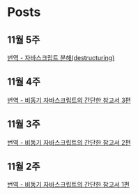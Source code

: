 # Posts

## 11월 5주

[번역 - 자바스크립트 분해(destructuring)](https://tuhbm.github.io/2018/12/01/javascriptDestructuring/)

## 11월 4주

[번역 - 비동기 자바스크립트의 간단한 참고서 3편](https://tuhbm.github.io/2018/11/24/async03/)

## 11월 3주

[번역 - 비동기 자바스크립트의 간단한 참고서 2편](https://tuhbm.github.io/2018/11/14/async02/)

## 11월 2주

[번역 - 비동기 자바스크립트의 간단한 참고서 1편](https://tuhbm.github.io/2018/11/05/async01/)
